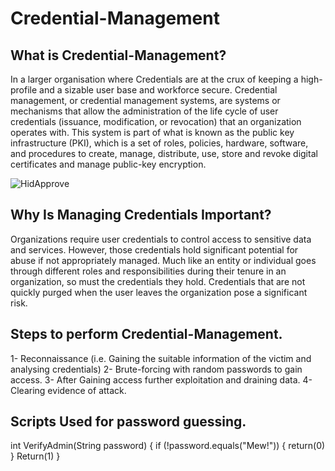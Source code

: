 # Credential-Management 
## What is Credential-Management? 
In a larger organisation where Credentials are at the crux of keeping a high-profile and a sizable user base and workforce secure. Credential management, or credential management systems, are systems or mechanisms that allow the administration of the life cycle of user credentials (issuance, modification, or revocation) that an organization operates with. This system is part of what is known as the public key infrastructure (PKI), which is a set of roles, policies, hardware, software, and procedures to create, manage, distribute, use, store and revoke digital certificates and manage public-key encryption. 

![HidApprove](https://user-images.githubusercontent.com/115407638/206913544-670d8d49-6613-4ce9-9d6b-119bfe36af10.png) 

## Why Is Managing Credentials Important? 
Organizations require user credentials to control access to sensitive data and services. However, those credentials hold significant potential for abuse if not appropriately managed. Much like an entity or individual goes through different roles and responsibilities during their tenure in an organization, so must the credentials they hold. Credentials that are not quickly purged when the user leaves the organization pose a significant risk. 

## Steps to perform Credential-Management. 
1- Reconnaissance (i.e. Gaining the suitable information of the victim and analysing credentials) 
2- Brute-forcing with random passwords to gain access. 
3- After Gaining access further exploitation and draining data. 
4- Clearing evidence of attack. 

## Scripts Used for password guessing. 
int VerifyAdmin(String password)
{ if (!password.equals("Mew!")) 
{ return(0) } 
Return(1) } 
